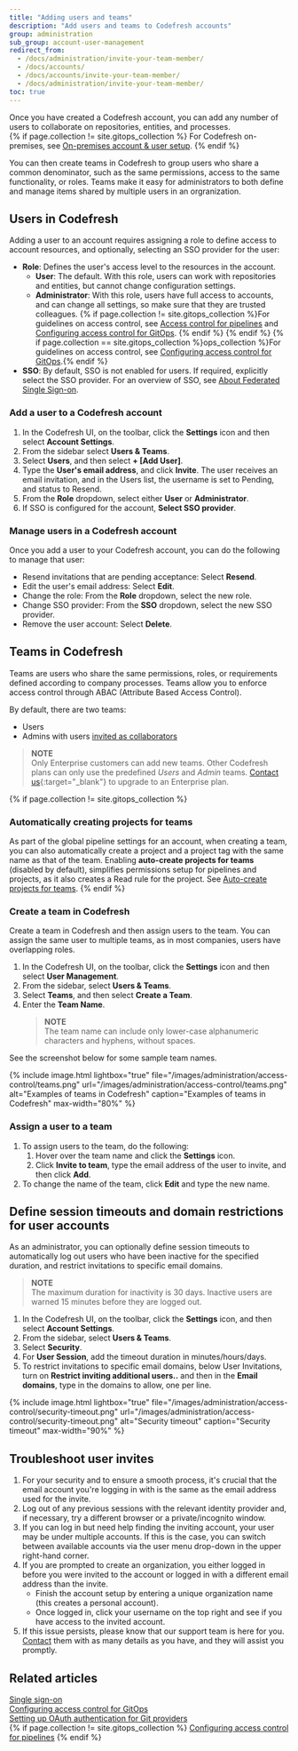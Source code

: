 ```yaml
---
title: "Adding users and teams"
description: "Add users and teams to Codefresh accounts"
group: administration
sub_group: account-user-management
redirect_from:
  - /docs/administration/invite-your-team-member/
  - /docs/accounts/
  - /docs/accounts/invite-your-team-member/
  - /docs/administration/invite-your-team-member/
toc: true
---
```


Once you have created a Codefresh account, you can add any number of users to collaborate on repositories, entities, and processes.  
{% if page.collection != site.gitops_collection %}
For Codefresh on-premises, see [On-premises account & user setup]({{site.baseurl}}/docs/installation/on-premises/on-prem-configuration/).
{% endif %}

You can then create teams in Codefresh to group users who share a common denominator, such as the same permissions, access to the same functionality, or roles. Teams make it easy for administrators to both define and manage items shared by multiple users in an orgranization.

## Users in Codefresh

Adding a user to an account requires assigning a role to define access to account resources, and optionally, selecting an SSO provider for the user:

* **Role**: Defines the user's access level to the resources in the account.  
  * **User**: The default. With this role, users can work with repositories and entities, but cannot change configuration settings.
  * **Administrator**: With this role, users have full access to accounts, and can change all settings, so make sure that they are trusted colleagues.
  {% if page.collection != site.gitops_collection %}For guidelines on access control, see [Access control for pipelines]({{site.baseurl}}/docs/administration/account-user-management/access-control/) and [Configuring access control for GitOps]({{site.baseurl}}/docs/administration/account-user-management/gitops-abac/). {% endif %}
   {% endif %}
  {% if page.collection == site.gitops_collection %}ops_collection %}For guidelines on access control, see [Configuring access control for GitOps]({{site.baseurl}}/docs/administration/account-user-management/gitops-abac/).{% endif %}
* **SSO**: By default, SSO is not enabled for users. If required, explicitly select the SSO provider. For an overview of SSO, see [About Federated Single Sign-on]({{site.baseurl}}/docs/administration/single-sign-on/).

### Add a user to a Codefresh account

1. In the Codefresh UI, on the toolbar, click the **Settings** icon and then select **Account Settings**.
1. From the sidebar select **Users & Teams**.
1. Select **Users**, and then select **+ [Add User]**.  
1. Type the **User's email address**, and click **Invite**.
   <!---add screenshot-->
   The user receives an email invitation, and in the Users list, the username is set to Pending, and status to Resend.
1. From the **Role** dropdown, select either **User** or **Administrator**.
1. If SSO is configured for the account, **Select SSO provider**.  

### Manage users in a Codefresh account

Once you add a user to your Codefresh account, you can do the following to manage that user:

* Resend invitations that are pending acceptance: Select **Resend**.  
* Edit the user's email address: Select **Edit**.  
* Change the role: From the **Role** dropdown, select the new role.
* Change SSO provider: From the **SSO** dropdown, select the new SSO provider.
* Remove the user account: Select **Delete**.

## Teams in Codefresh

Teams are users who share the same permissions, roles, or requirements defined according to company processes. Teams allow you to enforce access control through ABAC (Attribute Based Access Control).

By default, there are two teams:

* Users
* Admins with users [invited as collaborators](#assign-a-user-to-a-team)  
<!--- is this correct? -->
> **NOTE**  
> Only Enterprise customers can add new teams. Other Codefresh plans can only use the predefined *Users* and *Admin* teams. [Contact us](https://codefresh.io/contact-us/){:target="\_blank"} to upgrade to an Enterprise plan.

{% if page.collection != site.gitops_collection %}
### Automatically creating projects for teams

As part of the global pipeline settings for an account, when creating a team, you can also automatically create a project and a project tag with the same name as that of the team. Enabling **auto-create projects for teams** (disabled by default), simplifies permissions setup for pipelines and projects, as it also creates a Read rule for the project. See [Auto-create projects for teams]({{site.baseurl}}/docs/pipelines/configuration/pipeline-settings/#auto-create-projects-for-teams).
{% endif %}

### Create a team in Codefresh

Create a team in Codefresh and then assign users to the team. You can assign the same user to multiple teams, as in most companies, users have overlapping roles.  

1. In the Codefresh UI, on the toolbar, click the **Settings** icon and then select **User Management**.
1. From the sidebar, select **Users & Teams**.
1. Select **Teams**, and then select **Create a Team**.  
1. Enter the **Team Name**.
   > **NOTE**  
   > The team name can include only lower-case alphanumeric characters and hyphens, without spaces.
  
  See the screenshot below for some sample team names.

{% include image.html
  lightbox="true"
  file="/images/administration/access-control/teams.png"
  url="/images/administration/access-control/teams.png"
  alt="Examples of teams in Codefresh"
  caption="Examples of teams in Codefresh"
  max-width="80%"
    %}

### Assign a user to a team

1. To assign users to the team, do the following:
    1. Hover over the team name and click the **Settings** icon.
    1. Click **Invite to team**, type the email address of the user to invite, and then click **Add**.
1. To change the name of the team, click **Edit** and type the new name.

## Define session timeouts and domain restrictions for user accounts

As an administrator, you can optionally define session timeouts to automatically log out users who have been inactive for the specified duration, and restrict invitations to specific email domains.  

> **NOTE**  
> The maximum duration for inactivity is 30 days. Inactive users are warned 15 minutes before they are logged out.

1. In the Codefresh UI, on the toolbar, click the **Settings** icon, and then select **Account Settings**.
1. From the sidebar, select **Users & Teams**.
1. Select **Security**.  
1. For **User Session**, add the timeout duration in minutes/hours/days.
1. To restrict invitations to specific email domains, below User Invitations, turn on **Restrict inviting additional users..** and then in the **Email domains**, type in the domains to allow, one per line.

 {% include image.html
  lightbox="true"
  file="/images/administration/access-control/security-timeout.png"
  url="/images/administration/access-control/security-timeout.png"
  alt="Security timeout"
  caption="Security timeout"
  max-width="90%"
    %}

## Troubleshoot user invites

1. For your security and to ensure a smooth process, it's crucial that the email account you're logging in with is the same as the email address used for the invite.
1. Log out of any previous sessions with the relevant identity provider and, if necessary, try a different browser or a private/incognito window.
1. If you can log in but need help finding the inviting account, your user may be under multiple accounts. If this is the case, you can switch between available accounts via the user menu drop-down in the upper right-hand corner.
1. If you are prompted to create an organization, you either logged in before you were invited to the account or logged in with a different email address than the invite.
   * Finish the account setup by entering a unique organization name (this creates a personal account).
   * Once logged in, click your username on the top right and see if you have access to the invited account.
1. If this issue persists, please know that our support team is here for you. [Contact](https://support.codefresh.io/hc/en-us/requests/new) them with as many details as you have, and they will assist you promptly.

## Related articles
[Single sign-on]({{site.baseurl}}/docs/administration/single-sign-on/)  
[Configuring access control for GitOps]({{site.baseurl}}/docs/administration/account-user-management/gitops-abac/)  
[Setting up OAuth authentication for Git providers]({{site.baseurl}}/docs/administration/account-user-management/oauth-setup)  
{% if page.collection != site.gitops_collection %}
[Configuring access control for pipelines]({{site.baseurl}}/docs/administration/account-user-management/access-control/) 
{% endif %}
